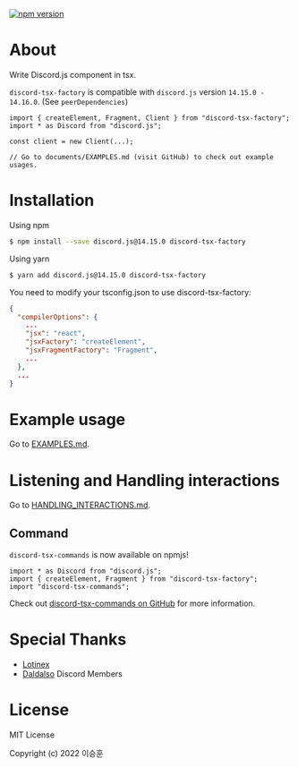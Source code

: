 <a href="https://www.npmjs.com/package/discord-tsx-factory"><img src="https://img.shields.io/npm/v/discord-tsx-factory.svg?maxAge=3600" alt="npm version" /></a>

# About

Write Discord.js component in tsx.

`discord-tsx-factory` is compatible with `discord.js` version `14.15.0 - 14.16.0`. (See `peerDependencies`)

```tsx
import { createElement, Fragment, Client } from "discord-tsx-factory";
import * as Discord from "discord.js";

const client = new Client(...);

// Go to documents/EXAMPLES.md (visit GitHub) to check out example usages.
```

# Installation

Using npm

```bash
$ npm install --save discord.js@14.15.0 discord-tsx-factory
```

Using yarn

```bash
$ yarn add discord.js@14.15.0 discord-tsx-factory
```

You need to modify your tsconfig.json to use discord-tsx-factory:

```json
{
  "compilerOptions": {
    ...
    "jsx": "react",
    "jsxFactory": "createElement",
    "jsxFragmentFactory": "Fragment",
    ...
  },
  ...
}
```

# Example usage

Go to [EXAMPLES.md](https://github.com/lshqqytiger/discord-tsx-factory/blob/main/documents/EXAMPLES.md).

# Listening and Handling interactions

Go to [HANDLING_INTERACTIONS.md](https://github.com/lshqqytiger/discord-tsx-factory/blob/main/documents/HANDLING_INTERACTIONS.md).

## Command

`discord-tsx-commands` is now available on npmjs!

```tsx
import * as Discord from "discord.js";
import { createElement, Fragment } from "discord-tsx-factory";
import "discord-tsx-commands";
```

Check out [discord-tsx-commands on GitHub](https://github.com/lshqqytiger/discord-tsx-commands) for more information.

# Special Thanks

- [Lotinex](https://github.com/Lotinex)
- [Daldalso](https://discord.com/invite/F6Epqzyf) Discord Members

# License

MIT License

Copyright (c) 2022 이승훈
